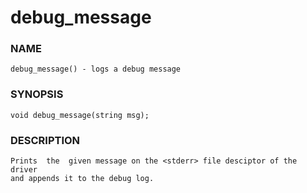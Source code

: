 # debug_message

### NAME

    debug_message() - logs a debug message

### SYNOPSIS

    void debug_message(string msg);

### DESCRIPTION

    Prints  the  given message on the <stderr> file desciptor of the driver
    and appends it to the debug log.

